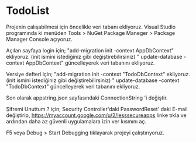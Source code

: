 # TodoList



Projenin çalışabilmesi için öncelikle veri tabanı ekliyoruz.
Visual Studio programında ki menüden Tools > NuGet Package Maneger > Package Manager Console açıyoruz.

Açılan sayfaya login için;
"add-migration init -context AppDbContext" ekliyoruz. (init ismini istediğiniz gibi değiştirebilirsiniz)
" update-database -context AppDbContext" güncelleyerek veri tabanını ekliyoruz.

Versiye defteri için;
"add-migration init -context "TodoDbContext" ekliyoruz. (init ismini istediğiniz gibi değiştirebilirsiniz)
" update-database -context "TodoDbContext" güncelleyerek veri tabanını ekliyoruz.

Son olarak appstring.json sayfasındaki ConnectionString 'i değiştir.

Şifremi Unuttum ? için;
Security Controller'daki PasswordReset' daki E-mail değiştirip, https://myaccount.google.com/u/2/lesssecureapps
linke tıkla ve ardından daha az güvenli uygulamalara izin ver kısmını aç.

F5 veya Debug > Start Debugging tıklayarak projeyi çalıştırıyoruz.

